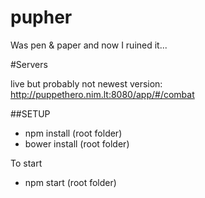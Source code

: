 # pupher

Was pen & paper and now I ruined it...

#Servers

live but probably not newest version:
http://puppethero.nim.lt:8080/app/#/combat

##SETUP

* npm install (root folder)
* bower install (root folder)

To start
* npm start (root folder)